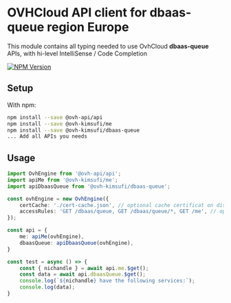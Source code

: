 # OVHCloud API client for **dbaas-queue** region Europe

This module contains all typing needed to use OvhCloud **dbaas-queue** APIs, with hi-level IntelliSense / Code Completion

[![NPM Version](https://img.shields.io/npm/v/@ovh-kimsufi/dbaas-queue.svg?style=flat)](https://www.npmjs.org/package/@ovh-kimsufi/dbaas-queue)

## Setup

With npm:

```bash
npm install --save @ovh-api/api
npm install --save @ovh-kimsufi/me
npm install --save @ovh-kimsufi/dbaas-queue
... Add all APIs you needs
```

## Usage

```typescript
import OvhEngine from '@ovh-api/api';
import apiMe from '@ovh-kimsufi/me';
import apiDbaasQueue from '@ovh-kimsufi/dbaas-queue';

const ovhEngine = new OvhEngine({ 
    certCache: './cert-cache.json', // optional cache certificat on disk.
    accessRules: 'GET /dbaas/queue, GET /dbaas/queue/*, GET /me', // optional limit the requested privileges.
});

const api = {
    me: apiMe(ovhEngine),
    dbaasQueue: apiDbaasQueue(ovhEngine),
}

const test = async () => {
    const { nichandle } = await api.me.$get();
    const data = await api.dbaasQueue.$get();
    console.log(`${nichandle} have the following services:`);
    console.log(data);
}
```
